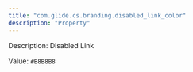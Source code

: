 ```yaml
---
title: "com.glide.cs.branding.disabled_link_color"
description: "Property"
---
```


Description: Disabled Link

Value: `#B8B8B8`